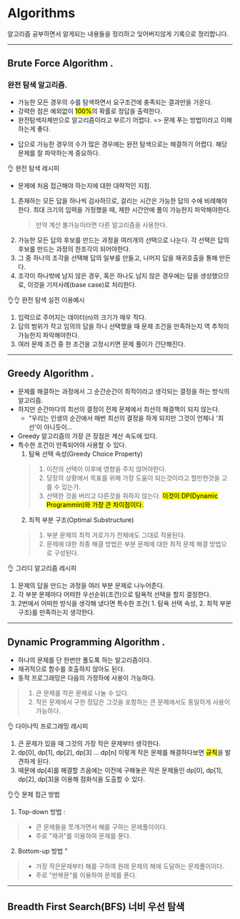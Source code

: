 # Algorithms
알고리즘 공부하면서 알게되는 내용들을 정리하고 잊어버지않게 기록으로 정리합니다.

---
## Brute Force Algorithm .
### 완전 탐색 알고리즘.
* 가능한 모든 경우의 수를 탐색하면서 요구조건에 충족되는 결과만을 가온다.
* 강력한 점은 예외없이 <mark>100%</mark>의 확률로 정답을 출력한다.
* 완전탐색자체만으로 알고리즘이라고 부르기 어렵다. => 문제 푸는 방법이라고 이해하는게 좋다.
<!-- > 완전 탐색 방법을 이용하기 위해서 여러가지 알고리즘 기법이 이용된다.
> 1. 단순 Brute Force : 
>> 단순히 for문과  -->
* 답으로 가능한 경우의 수가 많은 경우에는 완전 탐색으로는 해결하기 어렵다. 해당 문제를 잘 파악하는게 중요하다.

👌 완전 탐색 레시피
* 문제에 처음 접근해야 하는지에 대한 대략적인 지침.
1. 존재하는 모든 답을 하나씩 검사하므로, 걸리는 시간은 가능한 답의 수에 비례해야한다.
    최대 크기의 입력을 가정했을 때, 제한 시간안에 풀이 가능한지 파악해야한다.
    > 만약 계산 불가능이라면 다른 알고리즘을 사용한다.
2. 가능한 모든 답의 후보를 만드는 과정을 여러개의 선택으로 나눈다.
    각 선택은 답의 후보를 만드는 과정의 한조각이 되어야한다.
3. 그 중 하나의 조각을 선택해 답의 일부를 만들고, 나머지 답을 재귀호출을 통해 만든다.
4. 조각이 하나밖에 남지 않은 경우, 혹은 하나도 남지 않은 경우에는 답을 생성했으므로, 이것을 기저사례(base case)로 처리한다.


👌👌 완전 탐색 실전 이용예시

1. 입력으로 주어지는 데이터(n)의 크기가 매우 작다.
2. 답의 범위가 작고 임의의 답을 하나 선택했을 때 문제 조건을 만족하는지 역 추적이 가능한지 파악해야한다.
3. 여러 문제 조건 중 한 조건을 고정시키면 문제 풀이가 간단해진다.

---
## Greedy Algorithm .

* 문제를 해결하는 과정에서 그 순간순간이 최적이라고 생각되는 결정을 하는 방식의 알고리즘.
* 하지만 순간마다의 최선의 결정이 전체 문제에서 최선의 해결책이 되지 않는다.
    - "우리는 인생의 순간에서 매번 최선의 결정을 하게 되지만 그것이 언제나 '최선'이 아니듯이...
* Greedy 알고리즘의 가장 큰 장점은 계산 속도에 있다.
* 특수한 조건이 만족되어야 사용할 수 있다.
    1. 탐욕 선택 속성(Greedy Choice Property)
    >  1. 이전의 선택이 이후에 영향을 주지 않어야한다.
    >  2. 당장의 상황에서 목표를 위해 가장 도움이 되는것이라고 할만한것을 고를 수 있는가.
    >  3. 선택한 것을 버리고 다른것을 취하지 않는다. <mark>이것이 DP(Dynamic Programmin)와 가장 큰 차이점이다.</mark>
    2. 최적 부분 구조(Optimal Substructure)
    >  1. 부분 문제의 최적 겨로가가 전체에도 그대로 적용된다.
    >  2. 문제애 대한 최종 해결 방법은 부분 문제에 대한 최적 문제 해결 방법으로 구성된다.
    
👌  그리디 알고리즘 레시피
1. 문제의 답을 만드는 과정을 여러 부분 문제로 나누어준다.
2. 각 부분 문제마다 어떠한 우선순위(조건)으로 탐욕적 선택을 할지 결정한다.
3. 2번에서 어떠한 방식을 생각해 냈다면 특수한 조건( 1. 탐욕 선택 속성, 2. 최적 부분 구조)를 만족하는지 생각한다.
---
## Dynamic Programming Algorithm .

* 하나의 문제를 단 한번만 풀도록 하는 알고리즘이다.
* 재귀적으로 함수를 호출하지 않아도 된다.
* 동적 프로그래밍은 다음의 가정하에 사용이 가능하다.
> 1. 큰 문제를 작은 문제로 나눌 수 있다.
> 2. 작은 문제에서 구한 정답은 그것을 포함하는 큰 문제에서도 동일하게 사용이 가능하다.

👌 다이나믹 프로그래밍 레시피
1. 큰 문제가 있을 때 그것의 가장 작은 문제부터 생각한다.
2. dp[0], dp[1], dp[2], dp[3] ... dp[n] 이렇게 작은 문제를 해결하다보면 <mark>규칙</mark>을 발견하게 된다.
3. 때문에 dp[4]를 해결할 즈음에는 이전에 구해놓은 작은 문제들인 dp[0], dp[1], dp[2], dp[3]을 이용해 점화식을 도출할 수 있다.

👌👌 문제 접근 방법
1. Top-down 방법 :
> * 큰 문제들을 쪼개가면서 해를 구하는 문제풀이이다.
> * 주로 "재귀"를 이용하여 문제를 푼다.
2. Bottom-up 방법 "
> * 가장 작은문제부터 해를 구하여 원래 문제의 해에 도달하는 문제풀이이다.
> * 주로 "반복문"를 이용하여 문제를 푼다.


---

## Breadth First Search(BFS) 너비 우선 탐색
